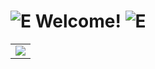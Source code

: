 # ![E](https://raw.githubusercontent.com/KrishayB/KrishayB/main/cooldoge.gif) Welcome! ![E](https://raw.githubusercontent.com/KrishayB/KrishayB/main/cooldoge.gif)

<table>
  <tr>
    <td align="center" style="padding=0;width=50%;">
      <img align="center" style="padding=0;" src="https://github-readme-stats-nu-three-42.vercel.app/api/top-langs/?username=KrishayB&layout=compact&hide_border=true&theme=prussian&bg_color=00000000&title_color=5477a1&text_color=7ea2cc">
  </tr>
</table>

<!-- [![Github activity graph](https://activity-graph.herokuapp.com/graph?username=KrishayB&theme=noctis-minimus)](https://github.com/KrishayB/) -->

